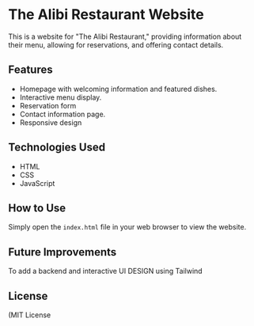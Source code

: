 # The Alibi Restaurant Website

This is a website for "The Alibi Restaurant," providing information about their menu, allowing for reservations, and offering contact details.

## Features

* Homepage with welcoming information and featured dishes.
* Interactive menu display.
* Reservation form 
* Contact information page.
* Responsive design 

## Technologies Used

* HTML
* CSS
* JavaScript 
## How to Use

Simply open the `index.html` file in your web browser to view the website.

## Future Improvements

To add a backend and interactive UI DESIGN using Tailwind

## License

(MIT License
